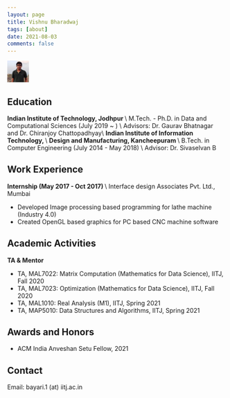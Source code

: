 ```yaml
---
layout: page
title: Vishnu Bharadwaj
tags: [about]
date: 2021-08-03
comments: false
---
```


<img src= 'assets/img/image.jpg' width="50px" height="50px" >

## Education
<b>Indian Institute of Technology, Jodhpur  </b> \\
M.Tech. - Ph.D. in Data and Computational Sciences (July 2019 ~ ) \\
Advisors: Dr. Gaurav Bhatnagar and Dr. Chiranjoy Chattopadhyay\\
<b>Indian Institute of Information Technology, </b> \\
<b> Design and Manufacturing, Kancheepuram </b> \\
B.Tech. in Computer Engineering (July 2014 - May 2018) \\
Advisor: Dr. Sivaselvan B


## Work Experience
<b>Internship (May 2017 - Oct 2017) </b> \\
Interface design Associates Pvt. Ltd., Mumbai
- Developed Image processing based programming for lathe machine (Industry 4.0)
- Created OpenGL based graphics for PC based CNC machine software

## Academic Activities

<b>TA & Mentor</b>

- TA, MAL7022: Matrix Computation (Mathematics for Data Science), IITJ, Fall 2020
- TA, MAL7023: Optimization (Mathematics for Data Science), IITJ, Fall 2020 
- TA, MAL1010: Real Analysis (M1), IITJ, Spring 2021
- TA, MAP5010: Data Structures and Algorithms, IITJ, Spring 2021

## Awards and Honors
* ACM India Anveshan Setu Fellow, 2021

## Contact
Email: bayari.1 (at) iitj.ac.in
